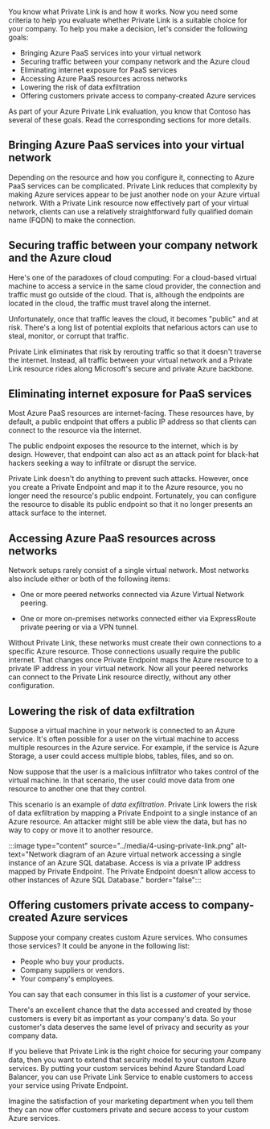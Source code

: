 You know what Private Link is and how it works. Now you need some criteria to help you evaluate whether Private Link is a suitable choice for your company. To help you make a decision, let's consider the following goals:

* Bringing Azure PaaS services into your virtual network
* Securing traffic between your company network and the Azure cloud
* Eliminating internet exposure for PaaS services
* Accessing Azure PaaS resources across networks
* Lowering the risk of data exfiltration
* Offering customers private access to company-created Azure services

As part of your Azure Private Link evaluation, you know that Contoso has several of these goals. Read the corresponding sections for more details.

## Bringing Azure PaaS services into your virtual network

Depending on the resource and how you configure it, connecting to Azure PaaS services can be complicated. Private Link reduces that complexity by making Azure services appear to be just another node on your Azure virtual network. With a Private Link resource now effectively part of your virtual network, clients can use a relatively straightforward fully qualified domain name (FQDN) to make the connection.

## Securing traffic between your company network and the Azure cloud

Here's one of the paradoxes of cloud computing: For a cloud-based virtual machine to access a service in the same cloud provider, the connection and traffic must go outside of the cloud. That is, although the endpoints are located in the cloud, the traffic must travel along the internet.

Unfortunately, once that traffic leaves the cloud, it becomes "public" and at risk. There's a long list of potential exploits that nefarious actors can use to steal, monitor, or corrupt that traffic.

Private Link eliminates that risk by rerouting traffic so that it doesn't traverse the internet. Instead, all traffic between your virtual network and a Private Link resource rides along Microsoft's secure and private Azure backbone.

## Eliminating internet exposure for PaaS services

Most Azure PaaS resources are internet-facing. These resources have, by default, a public endpoint that offers a public IP address so that clients can connect to the resource via the internet.

The public endpoint exposes the resource to the internet, which is by design. However, that endpoint can also act as an attack point for black-hat hackers seeking a way to infiltrate or disrupt the service.

Private Link doesn't do anything to prevent such attacks. However, once you create a Private Endpoint and map it to the Azure resource, you no longer need the resource's public endpoint. Fortunately, you can configure the resource to disable its public endpoint so that it no longer presents an attack surface to the internet.

## Accessing Azure PaaS resources across networks

Network setups rarely consist of a single virtual network. Most networks also include either or both of the following items:

* One or more peered networks connected via Azure Virtual Network peering.

* One or more on-premises networks connected either via ExpressRoute private peering or via a VPN tunnel.

Without Private Link, these networks must create their own connections to a specific Azure resource. Those connections usually require the public internet. That changes once Private Endpoint maps the Azure resource to a private IP address in your virtual network. Now all your peered networks can connect to the Private Link resource directly, without any other configuration.

## Lowering the risk of data exfiltration

Suppose a virtual machine in your network is connected to an Azure service. It's often possible for a user on the virtual machine to access multiple resources in the Azure service. For example, if the service is Azure Storage, a user could access multiple blobs, tables, files, and so on.

Now suppose that the user is a malicious infiltrator who takes control of the virtual machine. In that scenario, the user could move data from one resource to another one that they control.

This scenario is an example of *data exfiltration*. Private Link lowers the risk of data exfiltration by  mapping a Private Endpoint to a single instance of an Azure resource. An attacker might still be able view the data, but has no way to copy or move it to another resource.

:::image type="content" source="../media/4-using-private-link.png" alt-text="Network diagram of an Azure virtual network accessing a single instance of an Azure SQL database. Access is via a private IP address mapped by Private Endpoint. The Private Endpoint doesn't allow access to other instances of Azure SQL Database." border="false":::

## Offering customers private access to company-created Azure services

Suppose your company creates custom Azure services. Who consumes those services? It could be anyone in the following list:

* People who buy your products.
* Company suppliers or vendors.
* Your company's employees.

You can say that each consumer in this list is a *customer* of your service.

There's an excellent chance that the data accessed and created by those customers is every bit as important as your company's data. So your customer's data deserves the same level of privacy and security as your company data.

If you believe that Private Link is the right choice for securing your company data, then you want to extend that security model to your custom Azure services. By putting your custom services behind Azure Standard Load Balancer, you can use Private Link Service to enable customers to access your service using Private Endpoint.

Imagine the satisfaction of your marketing department when you tell them they can now offer customers private and secure access to your custom Azure services.
